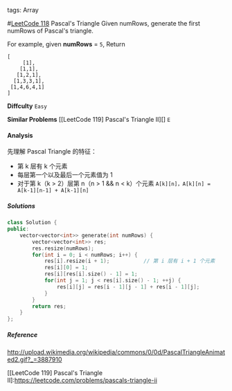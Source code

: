 tags: Array

#[LeetCode 118] Pascal's Triangle
Given numRows, generate the first numRows of Pascal's triangle.

For example, given **numRows** = `5`,
Return

    [
         [1],
        [1,1],
       [1,2,1],
      [1,3,3,1],
     [1,4,6,4,1]
    ]


**Diffculty**
`Easy`

**Similar Problems**
[[LeetCode 119] Pascal's Triangle II][] `E`

#### Analysis
先理解 Pascal Triangle 的特征：

- 第 k 层有 k 个元素
- 每层第一个以及最后一个元素值为 1
- 对于第 k（k > 2）层第 n（n > 1 && n < k）个元素 `A[k][n]，A[k][n] = A[k-1][n-1] + A[k-1][n]`


##### Solutions


```cpp
class Solution {
public:
    vector<vector<int>> generate(int numRows) {
        vector<vector<int>> res;
        res.resize(numRows);
        for(int i = 0; i < numRows; i++) {
            res[i].resize(i + 1);           // 第 i 层有 i + 1 个元素
            res[i][0] = 1;
            res[i][res[i].size() - 1] = 1;
            for(int j = 1; j < res[i].size() - 1; ++j) {
                res[i][j] = res[i - 1][j - 1] + res[i - 1][j];
            }
        }
        return res;
    }
};
```


##### Reference

http://upload.wikimedia.org/wikipedia/commons/0/0d/PascalTriangleAnimated2.gif?_=3887910



[LeetCode 118]:https://leetcode.com/problems/pascals-triangle
[[LeetCode 119] Pascal's Triangle II]:https://leetcode.com/problems/pascals-triangle-ii
